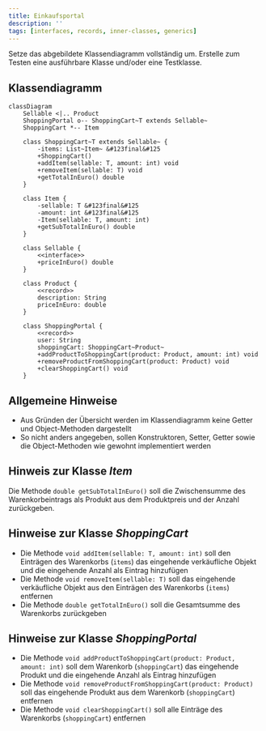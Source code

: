 ```yaml
---
title: Einkaufsportal
description: ''
tags: [interfaces, records, inner-classes, generics]
---
```


Setze das abgebildete Klassendiagramm vollständig um. Erstelle zum Testen eine
ausführbare Klasse und/oder eine Testklasse.

## Klassendiagramm

```mermaid
classDiagram
    Sellable <|.. Product
    ShoppingPortal o-- ShoppingCart~T extends Sellable~
    ShoppingCart *-- Item

    class ShoppingCart~T extends Sellable~ {
        -items: List~Item~ &#123final&#125
        +ShoppingCart()
        +addItem(sellable: T, amount: int) void
        +removeItem(sellable: T) void
        +getTotalInEuro() double
    }

    class Item {
        -sellable: T &#123final&#125
        -amount: int &#123final&#125
        -Item(sellable: T, amount: int)
        +getSubTotalInEuro() double
    }

    class Sellable {
        <<interface>>
        +priceInEuro() double
    }

    class Product {
        <<record>>
        description: String
        priceInEuro: double
    }

    class ShoppingPortal {
        <<record>>
        user: String
        shoppingCart: ShoppingCart~Product~
        +addProductToShoppingCart(product: Product, amount: int) void
        +removeProductFromShoppingCart(product: Product) void
        +clearShoppingCart() void
    }
```

## Allgemeine Hinweise

- Aus Gründen der Übersicht werden im Klassendiagramm keine Getter und
  Object-Methoden dargestellt
- So nicht anders angegeben, sollen Konstruktoren, Setter, Getter sowie die
  Object-Methoden wie gewohnt implementiert werden

## Hinweis zur Klasse _Item_

Die Methode `double getSubTotalInEuro()` soll die Zwischensumme des
Warenkorbeintrags als Produkt aus dem Produktpreis und der Anzahl zurückgeben.

## Hinweise zur Klasse _ShoppingCart_

- Die Methode `void addItem(sellable: T, amount: int)` soll den Einträgen des
  Warenkorbs (`items`) das eingehende verkäufliche Objekt und die eingehende
  Anzahl als Eintrag hinzufügen
- Die Methode `void removeItem(sellable: T)` soll das eingehende verkäufliche
  Objekt aus den Einträgen des Warenkorbs (`items`) entfernen
- Die Methode `double getTotalInEuro()` soll die Gesamtsumme des Warenkorbs
  zurückgeben

## Hinweise zur Klasse _ShoppingPortal_

- Die Methode `void addProductToShoppingCart(product: Product, amount: int)`
  soll dem Warenkorb (`shoppingCart`) das eingehende Produkt und die eingehende
  Anzahl als Eintrag hinzufügen
- Die Methode `void removeProductFromShoppingCart(product: Product)` soll das
  eingehende Produkt aus dem Warenkorb (`shoppingCart`) entfernen
- Die Methode `void clearShoppingCart()` soll alle Einträge des Warenkorbs
  (`shoppingCart`) entfernen
